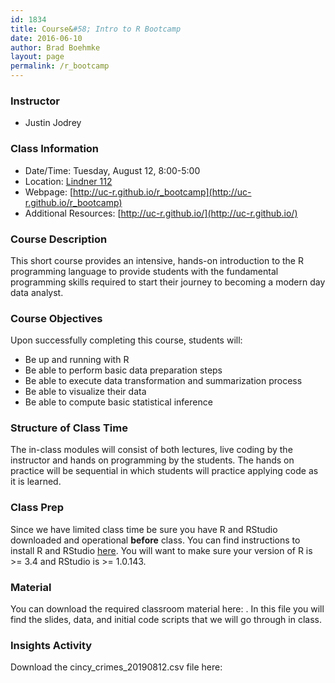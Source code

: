```yaml
---
id: 1834
title: Course&#58; Intro to R Bootcamp
date: 2016-06-10
author: Brad Boehmke
layout: page
permalink: /r_bootcamp
---
```


### Instructor

  * Justin Jodrey


### Class Information

* Date/Time: Tuesday, August 12, 8:00-5:00
* Location: [Lindner 112](https://www.google.com/search?q=Lindner+112,+university+of+cincinnati&npsic=0&rflfq=1&rlha=0&rllag=39135736,-84509346,575&tbm=lcl&ved=0ahUKEwiK0PP1pr3cAhUPY6wKHezqDJgQtgMIKw&tbs=lrf:!2m1!1e2!2m1!1e16!3sIAE,lf:1,lf_ui:2&rldoc=1#rlfi=hd:;si:16810252174741659822;mv:!1m3!1d3062.4774379431506!2d-84.50934654999999!3d39.1357361!2m3!1f0!2f0!3f0!3m2!1i293!2i190!4f13.1)
* Webpage: [http://uc-r.github.io/r_bootcamp](http://uc-r.github.io/r_bootcamp)
* Additional Resources: [http://uc-r.github.io/](http://uc-r.github.io/)

### Course Description 

This short course provides an intensive, hands-on introduction to the R programming language to provide students with the fundamental programming skills required to start their journey to becoming a modern day data analyst.

### Course Objectives
Upon successfully completing this course, students will:

- Be up and running with R
- Be able to perform basic data preparation steps
- Be able to execute data transformation and summarization process
- Be able to visualize their data
- Be able to compute basic statistical inference


### Structure of Class Time 

The in-class modules will consist of both lectures, live coding by the instructor and hands on programming by the students. The hands on practice will be sequential in which students will practice applying code as it is learned. 

### Class Prep

Since we have limited class time be sure you have R and RStudio downloaded and operational **before** class.  You can find instructions to install R and RStudio [here](http://uc-r.github.io/basics#installation).  You will want to make sure your version of R is >= 3.4 and RStudio is >= 1.0.143. 

### Material

You can download the required classroom material here: <a href="https://www.dropbox.com/sh/1olxlv3c5cly5am/AACP4ArKWOi6vxIHQoWDtmCta?dl=1" style="color:black;"><i class="fa fa-folder-open" style="font-size:1em"></i></a>.  In this file you will find the slides, data, and initial code scripts that we will go through in class.

### Insights Activity

Download the cincy_crimes_20190812.csv file here: <a href="https://www.dropbox.com/s/c24c2sgag5kdiye/cincy_crimes_20190812.csv?dl=1" style="color:black;"><i class="fa fa-folder-open" style="font-size:1em"></i></a>










